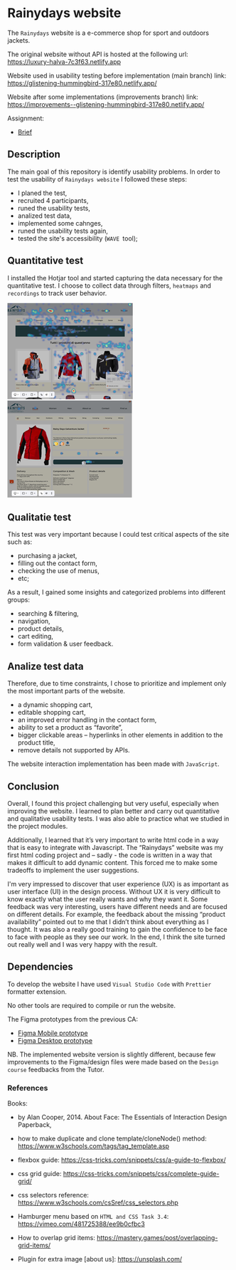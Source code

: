 # Rainydays website

<!-- A simple overview of use/purpose. -->

The `Rainydays` website is a e-commerce shop for sport and outdoors jackets.

The original website without API is hosted at the following url:
<https://luxury-halva-7c3f63.netlify.app>

Website used in usability testing before implementation (main branch) link:
<https://glistening-hummingbird-317e80.netlify.app/>

Website after some implementations (improvements branch) link:
<https://improvements--glistening-hummingbird-317e80.netlify.app/>

Assignment:

- [Brief](CA-brief.pdf)

## Description

<!-- An in-depth paragraph about your project and overview of use. -->

The main goal of this repository is identify usability problems.
In order to test the usability of `Rainydays website` I followed these steps:

- I planed the test,
- recruited 4 participants,
- runed the usability tests,
- analized test data,
- implemented some cahnges,
- runed the usability tests again,
- tested the site's accessibility (`WAVE `tool);

## Quantitative test

I installed the Hotjar tool and started capturing the data necessary for the quantitative test.
I choose to collect data through filters, `heatmaps` and `recordings` to track user behavior.

![alt text](hotjar-heatmaps1.png)
![alt text](hotjar-heatmaps2.png)

## Qualitatie test

This test was very important because I could test critical aspects of the site such as:

- purchasing a jacket,
- filling out the contact form,
- checking the use of menus,
- etc;

As a result, I gained some insights and categorized problems into different groups:

- searching & filtering,
- navigation,
- product details,
- cart editing,
- form validation & user feedback.

## Analize test data

Therefore, due to time constraints, I chose to prioritize and implement only the most important parts of the website.

- a dynamic shopping cart,
- editable shopping cart,
- an improved error handling in the contact form,
- ability to set a product as “favorite”,
- bigger clickable areas – hyperlinks in other elements in addition to the product title,
- remove details not supported by APIs.

The website interaction implementation has been made with `JavaScript`.

## Conclusion

Overall, I found this project challenging but very useful, especially when improving the website.
I learned to plan better and carry out quantitative and qualitative usability tests.
I was also able to practice what we studied in the project modules.

Additionally, I learned that it’s very important to write html code in a way that is easy to integrate with Javascript. The “Rainydays” website was my first html coding project and – sadly - the code is written in a way that makes it difficult to add dynamic content. This forced me to make some tradeoffs to implement the user suggestions.

I'm very impressed to discover that user experience (UX) is as important as user interface (UI) in the design process.
Without UX it is very difficult to know exactly what the user really wants and why they want it.
Some feedback was very interesting, users have different needs and are focused on different details. For example, the feedback about the missing “product availability” pointed out to me that I didn’t think about everything as I thought.
It was also a really good training to gain the confidence to be face to face with people as they see our work.
In the end, I think the site turned out really well and I was very happy with the result.

## Dependencies

<!-- - Describe any prerequisites, libraries, OS version, etc., needed before installing the program.
- ex. Windows 10 -->

To develop the website I have used `Visual Studio Code` with `Prettier` formatter extension.

No other tools are required to compile or run the website.

The Figma prototypes from the previous CA:

- [Figma Mobile prototype](https://www.figma.com/proto/o9Y8vfut7qEa2hOQ5RBPBm/Design1_FP?page-id=924%3A505&node-id=1139%3A899&viewport=472%2C109%2C0.34&scaling=min-zoom&starting-point-node-id=1139%3A899&show-proto-sidebar=1)
- [Figma Desktop prototype](https://www.figma.com/proto/o9Y8vfut7qEa2hOQ5RBPBm/Design1_FP?page-id=924%3A506&node-id=1139%3A1932&viewport=796%2C261%2C0.11&scaling=scale-down&starting-point-node-id=1139%3A1932&show-proto-sidebar=1)

NB. The implemented website version is slightly different, because few improvements to the Figma/design files were made based on the `Design course` feedbacks from the Tutor.

### References

Books:

- by Alan Cooper, 2014. About Face: The Essentials of Interaction Design Paperback,
- how to make duplicate and clone template/cloneNode() method: <https://www.w3schools.com/tags/tag_template.asp>

- flexbox guide: <https://css-tricks.com/snippets/css/a-guide-to-flexbox/>
- css grid guide: <https://css-tricks.com/snippets/css/complete-guide-grid/>
- css selectors reference: <https://www.w3schools.com/csSref/css_selectors.php>
- Hamburger menu based on `HTML and CSS Task 3.4`: <https://vimeo.com/481725388/ee9b0cfbc3>
- How to overlap grid items: <https://mastery.games/post/overlapping-grid-items/>
- Plugin for extra image [about us]: https://unsplash.com/
